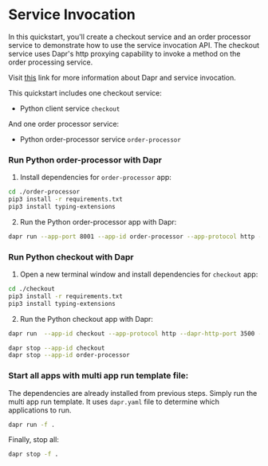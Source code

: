 # Service Invocation

In this quickstart, you'll create a checkout service and an order processor service to demonstrate how to use the service invocation API. The checkout service uses Dapr's http proxying capability to invoke a method on the order processing service.

Visit [this](https://docs.dapr.io/developing-applications/building-blocks/service-invocation/) link for more information about Dapr and service invocation.

This quickstart includes one checkout service:

- Python client service `checkout` 

And one order processor service: 
 
- Python order-processor service `order-processor`

### Run Python order-processor with Dapr

1. Install dependencies for `order-processor` app: 

<!-- STEP
name: Install Python dependencies
-->

```bash
cd ./order-processor
pip3 install -r requirements.txt 
pip3 install typing-extensions
```

<!-- END_STEP -->

2. Run the Python order-processor app with Dapr: 

<!-- STEP
name: Run order-processor service
expected_stdout_lines:
  - '== APP == Order received : {"orderId": 10}'
  - "Exited App successfully"
expected_stderr_lines:
output_match_mode: substring
background: true
sleep: 15
-->

```bash
dapr run --app-port 8001 --app-id order-processor --app-protocol http --dapr-http-port 3501 -- python3 order-processor/app.py
```

<!-- END_STEP -->

### Run Python checkout with Dapr

1. Open a new terminal window and install dependencies for `checkout` app: 

<!-- STEP
name: Install Python dependencies
-->

```bash
cd ./checkout
pip3 install -r requirements.txt 
pip3 install typing-extensions
```

<!-- END_STEP -->

2. Run the Python checkout app with Dapr: 

<!-- STEP
name: Run checkout service
expected_stdout_lines:
  - '== APP == Order passed: {"orderId": 1}'
  - '== APP == Order passed: {"orderId": 2}'
  - "Exited App successfully"
expected_stderr_lines:
output_match_mode: substring
background: true
sleep: 15
-->
    
```bash
dapr run  --app-id checkout --app-protocol http --dapr-http-port 3500 -- python3 checkout/app.py
```

<!-- END_STEP -->

```bash
dapr stop --app-id checkout
dapr stop --app-id order-processor
```

### Start all apps with multi app run template file:

The dependencies are already installed from previous steps. Simply run the multi app run template. It uses `dapr.yaml` file to determine which applications to run.

<!-- STEP
name: Run multi app run template
expected_stdout_lines:
  - 'This is a preview feature and subject to change in future releases'
  - 'Validating config and starting app "order-processor"'
  - 'Started Dapr with app id "order-processor"'
  - 'Writing log files to directory'
  - 'Validating config and starting app "checkout"'
  - 'Started Dapr with app id "checkout"'
  - 'Writing log files to directory'
expected_stderr_lines:
output_match_mode: substring
background: true
sleep: 15
-->

```bash
dapr run -f .
```

<!-- END_STEP -->

Finally, stop all:

```bash
dapr stop -f .
```